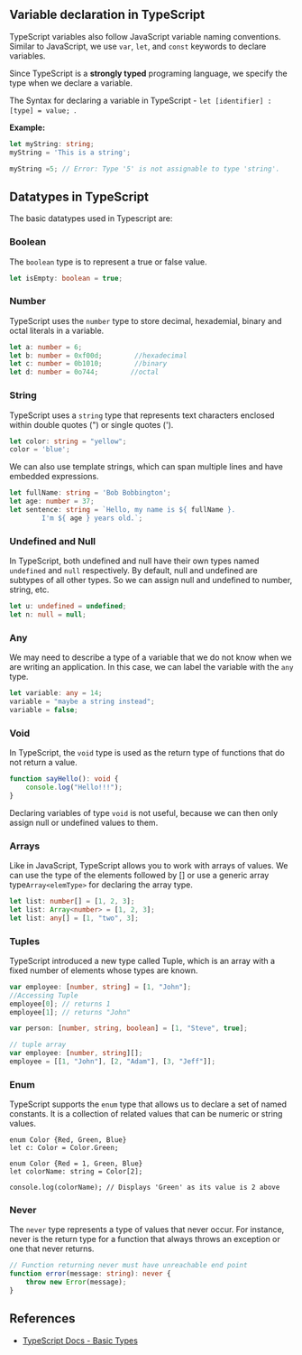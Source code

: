 ## Variable declaration in TypeScript

TypeScript variables also follow JavaScript variable naming conventions. Similar to JavaScript, we use `var`, `let`, and `const` keywords to declare variables.

Since TypeScript is a **strongly typed** programing language, we specify the type when we declare a variable.

The Syntax for declaring a variable in TypeScript - `let [identifier] : [type] = value; `. 

**Example:**
```typescript
let myString: string;
myString = 'This is a string';

myString =5; // Error: Type '5' is not assignable to type 'string'.
```

## Datatypes in TypeScript

The basic datatypes used in Typescript are:

### Boolean 

The `boolean` type is to represent a true or false value.

```typescript
let isEmpty: boolean = true;
```

### Number

TypeScript uses the `number` type to store decimal, hexademial, binary and octal literals in a variable.

```typescript
let a: number = 6;    
let b: number = 0xf00d;        //hexadecimal
let c: number = 0b1010;        //binary
let d: number = 0o744;        //octal
```

### String

TypeScript uses a `string` type that represents text characters enclosed within double quotes (") or single quotes ('). 

```typescript
let color: string = "yellow";
color = 'blue';
```
We can also use template strings, which can span multiple lines and have embedded expressions. 

```typescript
let fullName: string = 'Bob Bobbington';
let age: number = 37;
let sentence: string = `Hello, my name is ${ fullName }.
        I'm ${ age } years old.`;
```

### Undefined and Null

In TypeScript, both undefined and null have their own types named `undefined` and `null` respectively. By default, null and undefined are subtypes of all other types. So we can assign null and undefined to number, string, etc.

```typescript
let u: undefined = undefined;
let n: null = null;
```

### Any

We may need to describe a type of a variable that we do not know when we are writing an application. In this case, we can label the variable with the `any` type.

```typescript
let variable: any = 14;
variable = "maybe a string instead";
variable = false; 
```

### Void

In TypeScript, the `void` type is used as the return type of functions that do not return a value.

```typescript
function sayHello(): void {
    console.log("Hello!!!");
}
```
Declaring variables of type `void` is not useful, because we can then only assign null or undefined values to them.

### Arrays

Like in JavaScript, TypeScript allows you to work with arrays of values. We can use the type of the elements followed by [] or use a generic array type`Array<elemType>` for declaring the array type.

```typescript    
let list: number[] = [1, 2, 3];
let list: Array<number> = [1, 2, 3];
let list: any[] = [1, "two", 3];
```

### Tuples

TypeScript introduced a new type called Tuple, which is an array with a fixed number of elements whose types are known.

```typescript
var employee: [number, string] = [1, "John"];
//Accessing Tuple
employee[0]; // returns 1
employee[1]; // returns "John"

var person: [number, string, boolean] = [1, "Steve", true];

// tuple array
var employee: [number, string][];
employee = [[1, "John"], [2, "Adam"], [3, "Jeff"]];
```

### Enum

TypeScript supports the `enum` type that allows us to declare a set of named constants. It is a collection of related values that can be numeric or string values.

```
enum Color {Red, Green, Blue}
let c: Color = Color.Green;

enum Color {Red = 1, Green, Blue}
let colorName: string = Color[2];

console.log(colorName); // Displays 'Green' as its value is 2 above
```

### Never 

The `never` type represents a type of values that never occur. For instance, never is the return type for a function that always throws an exception or one that never returns.

```typescript
// Function returning never must have unreachable end point
function error(message: string): never {
    throw new Error(message);
}
```

## References

* [TypeScript Docs - Basic Types](https://www.typescriptlang.org/docs/handbook/basic-types.html)